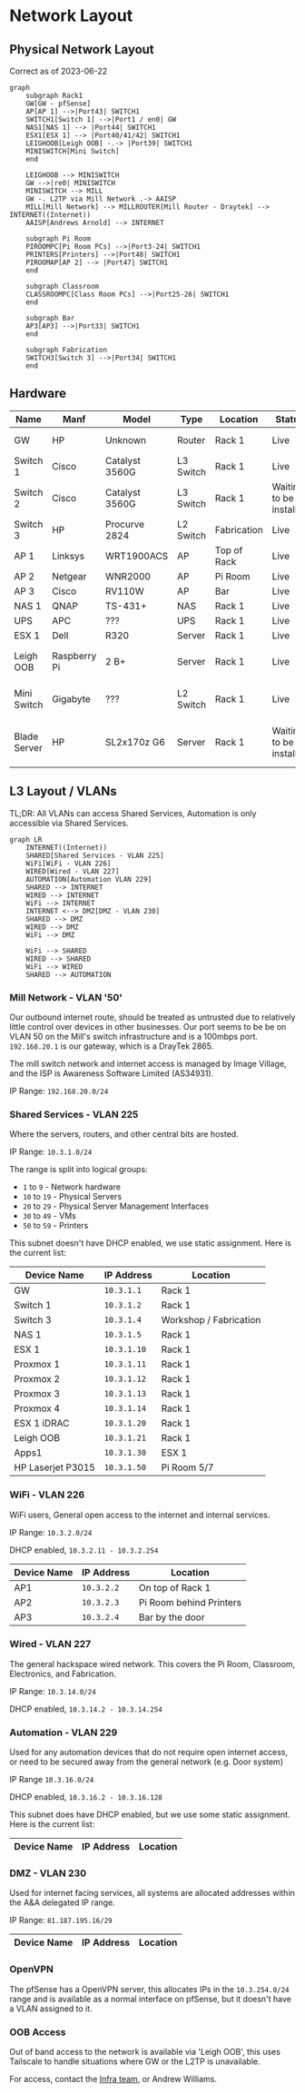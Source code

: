 # Network Layout

## Physical Network Layout

Correct as of 2023-06-22

```mermaid
graph 
    subgraph Rack1
    GW[GW - pfSense] 
    AP[AP 1] -->|Port43| SWITCH1
    SWITCH1[Switch 1] -->|Port1 / en0| GW
    NAS1[NAS 1] --> |Port44| SWITCH1
    ESX1[ESX 1] --> |Port40/41/42| SWITCH1
    LEIGHOOB[Leigh OOB] -.-> |Port39| SWITCH1
    MINISWITCH[Mini Switch]
    end

    LEIGHOOB --> MINISWITCH
    GW -->|re0| MINISWITCH
    MINISWITCH --> MILL
    GW -. L2TP via Mill Network .-> AAISP
    MILL[Mill Network] --> MILLROUTER[Mill Router - Draytek] --> INTERNET((Internet))
    AAISP[Andrews Arnold] --> INTERNET
    
    subgraph Pi Room
    PIROOMPC[Pi Room PCs] -->|Port3-24| SWITCH1
    PRINTERS[Printers] -->|Port48| SWITCH1
    PIROOMAP[AP 2] --> |Port47| SWITCH1
    end

    subgraph Classroom
    CLASSROOMPC[Class Room PCs] -->|Port25-26| SWITCH1
    end
    
    subgraph Bar
    AP3[AP3] -->|Port33| SWITCH1
    end
    
    subgraph Fabrication
    SWITCH3[Switch 3] -->|Port34| SWITCH1
    end
```

## Hardware

| Name         | Manf         | Model          | Type      | Location    | Status                  | Notes                                                                |
| ------------ | ------------ | -------------- | --------- | ----------- | ----------------------- | -------------------------------------------------------------------- |
| GW           | HP           | Unknown        | Router    | Rack 1      | Live                    | HP desktop system running pfSense                                    |
| Switch 1     | Cisco        | Catalyst 3560G | L3 Switch | Rack 1      | Live                    |                                                                      |
| Switch 2     | Cisco        | Catalyst 3560G | L3 Switch | Rack 1      | Waiting to be installed | Sandbox/Learning switch                                              |
| Switch 3     | HP           | Procurve 2824  | L2 Switch | Fabrication | Live                    | Switch for the fabrication area                                      |
| AP 1         | Linksys      | WRT1900ACS     | AP        | Top of Rack | Live                    | Uses stock firmware                                                  |
| AP 2         | Netgear      | WNR2000        | AP        | Pi Room     | Live                    |                                                                      |
| AP 3         | Cisco        | RV110W         | AP        | Bar         | Live                    |                                                                      |
| NAS 1        | QNAP         | TS-431+        | NAS       | Rack 1      | Live                    |                                                                      |
| UPS          | APC          | ???            | UPS       | Rack 1      | Live                    |                                                                      |
| ESX 1        | Dell         | R320           | Server    | Rack 1      | Live                    |                                                                      |
| Leigh OOB    | Raspberry Pi | 2 B+           | Server    | Rack 1      | Live                    | Gives us 'out of band' access to Hackspace network and devices       |
| Mini Switch  | Gigabyte     | ???            | L2 Switch | Rack 1      | Live                    | Multiple ports on the Mill network, needs switching to Switch 1      |
| Blade Server | HP           | SL2x170z G6    | Server    | Rack 1      | Waiting to be installed | Donated by Chris D, possible future Kube/Proxmox/vSphere lab cluster |

## L3 Layout / VLANs

TL;DR: All VLANs can access Shared Services, Automation is only accessible via Shared Services.

```mermaid
graph LR
    INTERNET((Internet))
    SHARED[Shared Services - VLAN 225]
    WiFi[WiFi - VLAN 226]
    WIRED[Wired - VLAN 227]
    AUTOMATION[Automation VLAN 229]
    SHARED --> INTERNET
    WIRED --> INTERNET
    WiFi --> INTERNET
    INTERNET <--> DMZ[DMZ - VLAN 230]
    SHARED --> DMZ
    WIRED --> DMZ
    WiFi --> DMZ
    
    WiFi --> SHARED
    WIRED --> SHARED
    WiFi --> WIRED
    SHARED --> AUTOMATION
```

### Mill Network - VLAN '50'

Our outbound internet route, should be treated as untrusted due to relatively little control over devices in other businesses. Our port seems to be be on VLAN 50 on the Mill's switch infrastructure and is a 100mbps port. `192.168.20.1` is our gateway, which is a DrayTek 2865.

The mill switch network and internet access is managed by Image Village, and the ISP is Awareness Software Limited (AS34931).

IP Range: `192.168.20.0/24`

### Shared Services - VLAN 225

Where the servers, routers, and other central bits are hosted.

IP Range: `10.3.1.0/24`

The range is split into logical groups:

* `1` to `9` - Network hardware
* `10` to `19` - Physical Servers
* `20` to `29` - Physical Server Management Interfaces
* `30` to `49` - VMs
* `50` to `59` - Printers

This subnet doesn't have DHCP enabled, we use static assignment. Here is the current list:

| Device Name       | IP Address  | Location               |
| ----------------- | ----------- | ---------------------- |
| GW                | `10.3.1.1`  | Rack 1                 |
| Switch 1          | `10.3.1.2`  | Rack 1                 |
| Switch 3          | `10.3.1.4`  | Workshop / Fabrication |
| NAS 1             | `10.3.1.5`  | Rack 1                 |
| ESX 1             | `10.3.1.10` | Rack 1                 |
| Proxmox 1         | `10.3.1.11` | Rack 1                 |
| Proxmox 2         | `10.3.1.12` | Rack 1                 |
| Proxmox 3         | `10.3.1.13` | Rack 1                 |
| Proxmox 4         | `10.3.1.14` | Rack 1                 |
| ESX 1 iDRAC       | `10.3.1.20` | Rack 1                 |
| Leigh OOB         | `10.3.1.21` | Rack 1                 |
| Apps1             | `10.3.1.30` | ESX 1                  |
| HP Laserjet P3015 | `10.3.1.50` | Pi Room 5/7            |

### WiFi - VLAN 226

WiFi users, General open access to the internet and internal services.

IP Range: `10.3.2.0/24`

DHCP enabled, `10.3.2.11 - 10.3.2.254`

| Device Name | IP Address | Location                |
| ----------- | ---------- | ----------------------- |
| AP1         | `10.3.2.2` | On top of Rack 1        |
| AP2         | `10.3.2.3` | Pi Room behind Printers |
| AP3         | `10.3.2.4` | Bar by the door         |

### Wired - VLAN 227

The general hackspace wired network. This covers the Pi Room, Classroom, Electronics, and Fabrication.

IP Range: `10.3.14.0/24`

DHCP enabled, `10.3.14.2 - 10.3.14.254`

### Automation - VLAN 229

Used for any automation devices that do not require open internet access, or need to be secured away from the general network (e.g. Door system)

IP Range `10.3.16.0/24`

DHCP enabled, `10.3.16.2 - 10.3.16.128`

This subnet does have DHCP enabled, but we use some static assignment. Here is the current list:

| Device Name | IP Address | Location |
| ----------- | ---------- | -------- |

### DMZ - VLAN 230

Used for internet facing services, all systems are allocated addresses within the A&A delegated IP range.

IP Range: `81.187.195.16/29`

| Device Name | IP Address | Location |
| ----------- | ---------- | -------- |

### OpenVPN

The pfSense has a OpenVPN server, this allocates IPs in the `10.3.254.0/24` range and is available as a normal interface on pfSense, but it doesn't have a VLAN assigned to it.

### OOB Access

Out of band access to the network is available via 'Leigh OOB', this uses Tailscale to handle situations where GW or the L2TP is unavailable.

For access, contact the [Infra team](../membership/useful_contacts.md#tech-infrastructure), or Andrew Williams.
